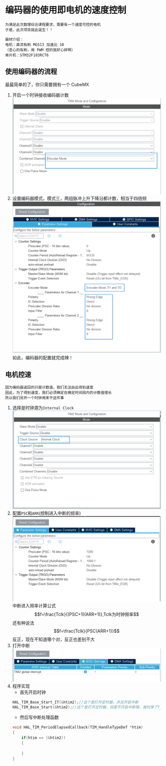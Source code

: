 # 编码器的使用即电机的速度控制
```
为满足此次数理综合课程要求，需要有一个速度可控的电机
于是，此次项目就此诞生！！
```
```
器材介绍：
电机：直流有刷 MG513 加速比 10
（恶心的有刷，用 PWM 控的我好心碎啊）
单片机：STM32F103RCT6
```

## 使用编码器的流程
最最简单的了，你只需要拥有一个 CubeMX
1. 开启一个时钟接收编码器计数
   ![](doc/encoder.png)
2. 设置编码器模式，模式三，两组脉冲上升下降沿都计数，相当于四倍频
   ![](doc/encoder_mode.png)
如此，编码器的配置就完成辣！

## 电机控速
```
因为编码器返回的只是计数值，我们无法由此得到速度
因此，为了得到速度，我们必须确定在确定时间段内的计数值增长
所以我们另开一个时钟用来干这件事
```
1. 选择是时钟源为`Internal Clock`
   ![](doc/clock_source.png)
2. 配置`PSC`和`ARR`(控制进入中断的频率)
   ![](doc/timer.png)
   中断进入频率计算公式
   $$f=\frac{Tclk}{(PSC+1)(ARR+1)},Tclk为时钟频率$$
   还有种说法
   $$f=\frac{Tclk}{PSC(ARR+1)}$$
   反正，现在不知道哪个对，反正也差别不大
3. 打开中断
   ![](doc/interrupt.png)
4. 程序实现
    * 首先开启时钟
    ```C++
    HAL_TIM_Base_Start_IT(&htim2);//这个是打开定时器，并且开启中断
    HAL_TIM_Base_Start(&htim2);//这个是打开定时器，但是不开启中断哦，被坑惨了T_T
    ```
    * 然后写中断处理函数
    ```C++
    void HAL_TIM_PeriodElapsedCallback(TIM_HandleTypeDef *htim)
    {
        if(htim == (&htim2))
        {
            
        }
    }
    ```